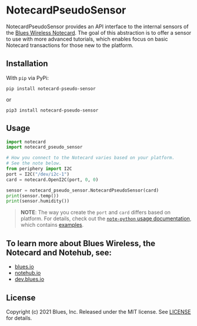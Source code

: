 # NotecardPseudoSensor

NotecardPseudoSensor provides an API interface to the internal sensors of the [Blues Wireless Notecard](https://shop.blues.io/collections/notecard). The goal of this abstraction is to offer a sensor to use with more advanced tutorials, which enables focus on basic Notecard transactions for those new to the platform.

## Installation

With `pip` via PyPi:

```
pip install notecard-pseudo-sensor
```

or

```
pip3 install notecard-pseudo-sensor
```


## Usage

``` python
import notecard
import notecard_pseudo_sensor

# How you connect to the Notecard varies based on your platform.
# See the note below.
from periphery import I2C
port = I2C("/dev/i2c-1")
card = notecard.OpenI2C(port, 0, 0)

sensor = notecard_pseudo_sensor.NotecardPseudoSensor(card)
print(sensor.temp())
print(sensor.humidity())
```

> **NOTE**: The way you create the `port` and `card` differs based on platform. For details, check out the [`note-python` usage documentation](https://github.com/blues/note-python#usage), which contains [examples](https://github.com/blues/note-python/blob/main/examples).

## To learn more about Blues Wireless, the Notecard and Notehub, see:

- [blues.io](https://blues.io)
- [notehub.io](https://notehub.io)
- [dev.blues.io](https://dev.blues.io)

## License

Copyright (c) 2021 Blues, Inc. Released under the MIT license. See
[LICENSE](LICENSE.mit) for details.
